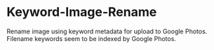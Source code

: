 # Keyword-Image-Rename
Rename image using keyword metadata for upload to Google Photos. Filename keywords seem to be indexed by Google Photos.
